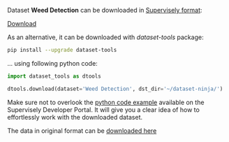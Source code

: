 Dataset **Weed Detection** can be downloaded in [Supervisely format](https://developer.supervisely.com/api-references/supervisely-annotation-json-format):

 [Download](https://assets.supervisely.com/supervisely-supervisely-assets-public/teams_storage/q/2/Qo/TjVk54bJ4xpUReIe5DwMtw6uHeU5vTGViP5z3n6N96DHVdTMOIsfDW17YjrU5jAYGI033GjVgLaWfUDCaJMK2CKKY6aJ8NvTDkj4zfqhgdQteIlsA7oMMvgDwbxq.tar)

As an alternative, it can be downloaded with *dataset-tools* package:
``` bash
pip install --upgrade dataset-tools
```

... using following python code:
``` python
import dataset_tools as dtools

dtools.download(dataset='Weed Detection', dst_dir='~/dataset-ninja/')
```
Make sure not to overlook the [python code example](https://developer.supervisely.com/getting-started/python-sdk-tutorials/iterate-over-a-local-project) available on the Supervisely Developer Portal. It will give you a clear idea of how to effortlessly work with the downloaded dataset.

The data in original format can be [downloaded here](https://github.com/lameski/rgbweeddetection)